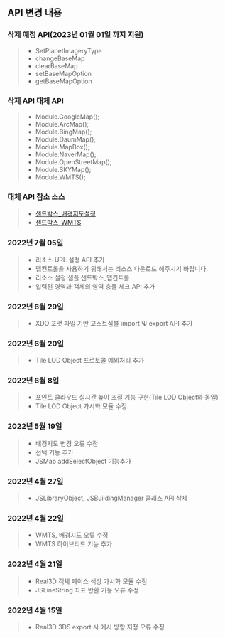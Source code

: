 ## API 변경 내용

### 삭제 예정 API(2023년 01월 01일 까지 지원)

> -   SetPlanetImageryType
> -   changeBaseMap
> -   clearBaseMap
> -   setBaseMapOption
> -   getBaseMapOption

### 삭제 API 대체 API

> -   Module.GoogleMap();
> -   Module.ArcMap();
> -   Module.BingMap();
> -   Module.DaumMap();
> -   Module.MapBox();
> -   Module.NaverMap();
> -   Module.OpenStreetMap();
> -   Module.SKYMap();
> -   Module.WMTS();

### 대체 API 참소 소스

> -   [샌드박스\_배경지도설정](http://sandbox.dtwincloud.com/code/main.do?id=layer_basemap)
> -   [샌드박스\_WMTS](http://sandbox.dtwincloud.com/code/main.do?id=layer_wmts)

### 2022년 7월 05일

> -   리소스 URL 설정 API 추가
> -   맵컨트롤을 사용하기 위해서는 리소스 다운로드 해주시기 바랍니다.
> -   리소스 설정 샘플 샌드박스\_맵컨트롤
> -   입력된 영역과 객체의 영역 충돌 체크 API 추가

### 2022년 6월 29일

> -   XDO 포맷 파일 기반 고스트심볼 import 및 export API 추가

### 2022년 6월 20일

> -   Tile LOD Object 프로토콜 예외처리 추가

### 2022년 6월 8일

> -   포인트 클라우드 실시간 높이 조절 기능 구현(Tile LOD Object와 동일)
> -   Tile LOD Object 가시화 모듈 수정

### 2022년 5월 19일

> -   배경지도 변경 오류 수정
> -   선택 기능 추가
> -   JSMap addSelectObject 기능추가

### 2022년 4월 27일

> -   JSLibraryObject, JSBuildingManager 클래스 API 삭제

### 2022년 4월 22일

> -   WMTS, 배경지도 오류 수정
> -   WMTS 하이브리드 기능 추가

### 2022년 4월 21일

> -   Real3D 객체 페이스 색상 가시화 모듈 수정
> -   JSLineString 좌표 반환 기능 오류 수정

### 2022년 4월 15일

> -   Real3D 3DS export 시 메시 방향 지정 오류 수정
